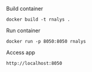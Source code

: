 Build container

```
docker build -t rnalys .
```

Run container

```
docker run -p 8050:8050 rnalys
```

Access app

```
http://localhost:8050
```
